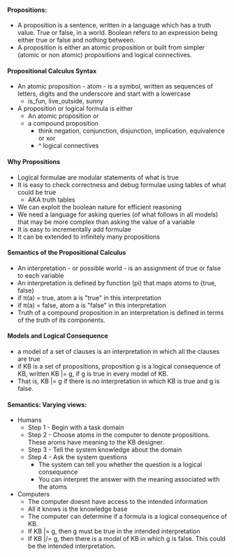 #### Propositions:
- A proposition is a sentence, written in a language which has a truth value. True or false, in a world. Boolean refers to an expression being either true or false and nothing between. 
- A proposition is either an atomic proposition or built from simpler (atomic or non atomic) propositions and logical connectives.

#### Propositional Calculus Syntax
- An atomic proposition - atom - is a symbol, written as sequences of letters, digits and the underscore and start with a lowercase
	- is_fun, live_outside, sunny
- A proposition or logical formula is either
	- An atomic proposition or
	- a compound proposition
		- think negation, conjunction, disjunction, implication, equivalence or xor
		- ^ logical connectives

#### Why Propositions
- Logical formulae are modular statements of what is true
- It is easy to check correctness and debug formulae using tables of what could be true
	- AKA truth tables
- We can exploit the boolean nature for efficient reasoning
- We need a language for asking queries (of what follows in all models) that may be more complex than asking the value of a variable
- It is easy to incrementally add formulae
- It can be extended to infinitely many propositions
 
#### Semantics of the Propositional Calculus
- An interpretation - or possible world - is an assignment of true or false to each variable
- An interpretation is defined by function (pi) that maps atoms to {true, false}
- if π(a) = true, atom a is "true" in this interpretation
- if π(a) = false, atom a is "false" in this interpretation
- Truth of a compound proposition in an interpretation is defined in terms of the truth of its components.

#### Models and Logical Consequence
- a model of a set of clauses is an interpretation in which all the clauses are true
- if KB is a set of propositions, proposition g is a logical consequence of KB, written KB |= g, if g is true in every model of KB.
- That is, KB |= g if there is no interpretation in which KB is true and g is false.

#### Semantics: Varying views:
- Humans
	- Step 1 - Begin with a task domain
	- Step 2 - Choose atoms in the computer to denote propositions. These aroms have meaning to the KB designer.
	- Step 3 - Tell the system knowledge about the domain
	- Step 4 - Ask the system questions
		- The system can tell you whether the question is a logical consequence
		- You can interpret the answer with the meaning associated with the atoms
- Computers
	- The computer doesnt have access to the intended information
	- All it knows is the knowledge base
	- The computer can determine if a formula is a logical consequence of KB.
	- If KB |= g, then g must be true in the intended interpretation
	- If KB |/= g, then there is a model of KB in which g is false. This could be the intended interpretation.
